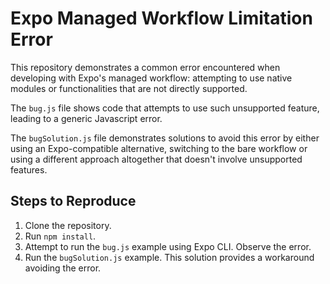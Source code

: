 # Expo Managed Workflow Limitation Error

This repository demonstrates a common error encountered when developing with Expo's managed workflow: attempting to use native modules or functionalities that are not directly supported.

The `bug.js` file shows code that attempts to use such unsupported feature, leading to a generic Javascript error.

The `bugSolution.js` file demonstrates solutions to avoid this error by either using an Expo-compatible alternative, switching to the bare workflow or using a different approach altogether that doesn't involve unsupported features. 

## Steps to Reproduce
1. Clone the repository.
2. Run `npm install`.
3. Attempt to run the `bug.js` example using Expo CLI. Observe the error.
4. Run the `bugSolution.js` example. This solution provides a workaround avoiding the error.